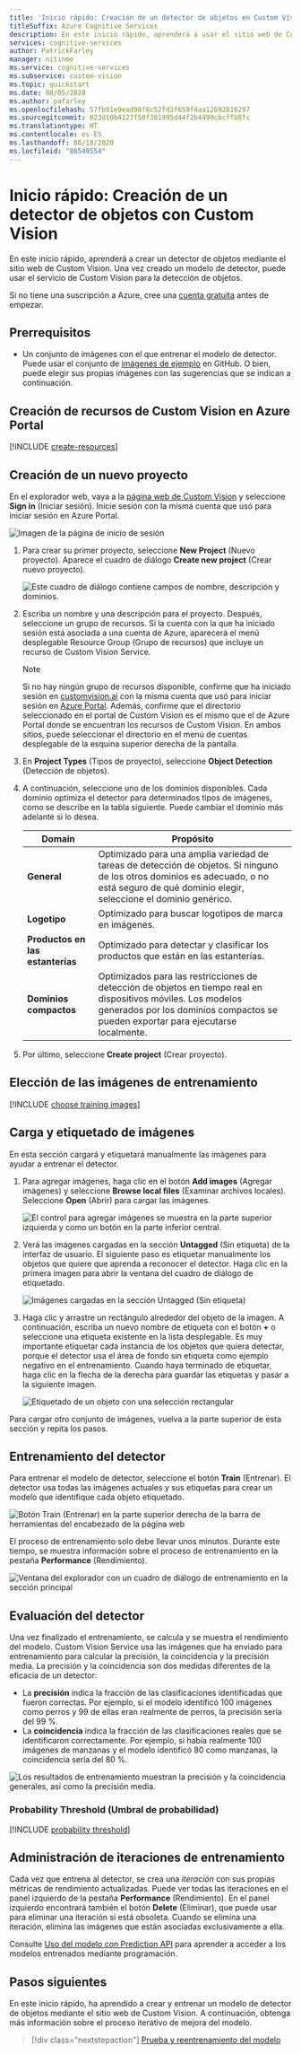 ```yaml
---
title: 'Inicio rápido: Creación de un detector de objetos en Custom Vision Service'
titleSuffix: Azure Cognitive Services
description: En este inicio rápido, aprenderá a usar el sitio web de Custom Vision para crear un modelo de clasificación de imágenes.
services: cognitive-services
author: PatrickFarley
manager: nitinme
ms.service: cognitive-services
ms.subservice: custom-vision
ms.topic: quickstart
ms.date: 08/05/2020
ms.author: pafarley
ms.openlocfilehash: 57fb91e9ead98f6c52fd3f659f4aa12692816297
ms.sourcegitcommit: 023d10b4127f50f301995d44f2b4499cbcffb8fc
ms.translationtype: HT
ms.contentlocale: es-ES
ms.lasthandoff: 08/18/2020
ms.locfileid: "88549554"
---
```

# <a name="quickstart-how-to-build-an-object-detector-with-custom-vision"></a>Inicio rápido: Creación de un detector de objetos con Custom Vision

En este inicio rápido, aprenderá a crear un detector de objetos mediante el sitio web de Custom Vision. Una vez creado un modelo de detector, puede usar el servicio de Custom Vision para la detección de objetos.

Si no tiene una suscripción a Azure, cree una [cuenta gratuita](https://azure.microsoft.com/free/cognitive-services/) antes de empezar.

## <a name="prerequisites"></a>Prerrequisitos

- Un conjunto de imágenes con el que entrenar el modelo de detector. Puede usar el conjunto de [imágenes de ejemplo](https://github.com/Azure-Samples/cognitive-services-python-sdk-samples/tree/master/samples/vision/images) en GitHub. O bien, puede elegir sus propias imágenes con las sugerencias que se indican a continuación.

## <a name="create-custom-vision-resources-in-the-azure-portal"></a>Creación de recursos de Custom Vision en Azure Portal

[!INCLUDE [create-resources](includes/create-resources.md)]

## <a name="create-a-new-project"></a>Creación de un nuevo proyecto

En el explorador web, vaya a la [página web de Custom Vision](https://customvision.ai) y seleccione __Sign in__ (Iniciar sesión). Inicie sesión con la misma cuenta que usó para iniciar sesión en Azure Portal.

![Imagen de la página de inicio de sesión](./media/browser-home.png)


1. Para crear su primer proyecto, seleccione **New Project** (Nuevo proyecto). Aparece el cuadro de diálogo **Create new project** (Crear nuevo proyecto).

    ![Este cuadro de diálogo contiene campos de nombre, descripción y dominios.](./media/get-started-build-detector/new-project.png)

1. Escriba un nombre y una descripción para el proyecto. Después, seleccione un grupo de recursos. Si la cuenta con la que ha iniciado sesión está asociada a una cuenta de Azure, aparecerá el menú desplegable Resource Group (Grupo de recursos) que incluye un recurso de Custom Vision Service. 

   > [!NOTE]
   > Si no hay ningún grupo de recursos disponible, confirme que ha iniciado sesión en [customvision.ai](https://customvision.ai) con la misma cuenta que usó para iniciar sesión en [Azure Portal](https://portal.azure.com/). Además, confirme que el directorio seleccionado en el portal de Custom Vision es el mismo que el de Azure Portal donde se encuentran los recursos de Custom Vision. En ambos sitios, puede seleccionar el directorio en el menú de cuentas desplegable de la esquina superior derecha de la pantalla. 

1. En __Project Types__ (Tipos de proyecto), seleccione __Object Detection__ (Detección de objetos).

1. A continuación, seleccione uno de los dominios disponibles. Cada dominio optimiza el detector para determinados tipos de imágenes, como se describe en la tabla siguiente. Puede cambiar el dominio más adelante si lo desea.

    |Domain|Propósito|
    |---|---|
    |__General__| Optimizado para una amplia variedad de tareas de detección de objetos. Si ninguno de los otros dominios es adecuado, o no está seguro de qué dominio elegir, seleccione el dominio genérico. |
    |__Logotipo__|Optimizado para buscar logotipos de marca en imágenes.|
    |__Productos en las estanterías__|Optimizado para detectar y clasificar los productos que están en las estanterías.|
    |__Dominios compactos__| Optimizados para las restricciones de detección de objetos en tiempo real en dispositivos móviles. Los modelos generados por los dominios compactos se pueden exportar para ejecutarse localmente.|

1. Por último, seleccione __Create project__ (Crear proyecto).

## <a name="choose-training-images"></a>Elección de las imágenes de entrenamiento

[!INCLUDE [choose training images](includes/choose-training-images.md)]

## <a name="upload-and-tag-images"></a>Carga y etiquetado de imágenes

En esta sección cargará y etiquetará manualmente las imágenes para ayudar a entrenar el detector. 

1. Para agregar imágenes, haga clic en el botón __Add images__ (Agregar imágenes) y seleccione __Browse local files__ (Examinar archivos locales). Seleccione __Open__ (Abrir) para cargar las imágenes.

    ![El control para agregar imágenes se muestra en la parte superior izquierda y como un botón en la parte inferior central.](./media/get-started-build-detector/add-images.png)

1. Verá las imágenes cargadas en la sección **Untagged** (Sin etiqueta) de la interfaz de usuario. El siguiente paso es etiquetar manualmente los objetos que quiere que aprenda a reconocer el detector. Haga clic en la primera imagen para abrir la ventana del cuadro de diálogo de etiquetado. 

    ![Imágenes cargadas en la sección Untagged (Sin etiqueta)](./media/get-started-build-detector/images-untagged.png)

1. Haga clic y arrastre un rectángulo alrededor del objeto de la imagen. A continuación, escriba un nuevo nombre de etiqueta con el botón **+** o seleccione una etiqueta existente en la lista desplegable. Es muy importante etiquetar cada instancia de los objetos que quiera detectar, porque el detector usa el área de fondo sin etiqueta como ejemplo negativo en el entrenamiento. Cuando haya terminado de etiquetar, haga clic en la flecha de la derecha para guardar las etiquetas y pasar a la siguiente imagen.

    ![Etiquetado de un objeto con una selección rectangular](./media/get-started-build-detector/image-tagging.png)

Para cargar otro conjunto de imágenes, vuelva a la parte superior de esta sección y repita los pasos.

## <a name="train-the-detector"></a>Entrenamiento del detector

Para entrenar el modelo de detector, seleccione el botón **Train** (Entrenar). El detector usa todas las imágenes actuales y sus etiquetas para crear un modelo que identifique cada objeto etiquetado.

![Botón Train (Entrenar) en la parte superior derecha de la barra de herramientas del encabezado de la página web](./media/getting-started-build-a-classifier/train01.png)

El proceso de entrenamiento solo debe llevar unos minutos. Durante este tiempo, se muestra información sobre el proceso de entrenamiento en la pestaña **Performance** (Rendimiento).

![Ventana del explorador con un cuadro de diálogo de entrenamiento en la sección principal](./media/get-started-build-detector/training.png)

## <a name="evaluate-the-detector"></a>Evaluación del detector

Una vez finalizado el entrenamiento, se calcula y se muestra el rendimiento del modelo. Custom Vision Service usa las imágenes que ha enviado para entrenamiento para calcular la precisión, la coincidencia y la precisión media. La precisión y la coincidencia son dos medidas diferentes de la eficacia de un detector:

- La **precisión** indica la fracción de las clasificaciones identificadas que fueron correctas. Por ejemplo, si el modelo identificó 100 imágenes como perros y 99 de ellas eran realmente de perros, la precisión sería del 99 %.
- La **coincidencia** indica la fracción de las clasificaciones reales que se identificaron correctamente. Por ejemplo, si había realmente 100 imágenes de manzanas y el modelo identificó 80 como manzanas, la coincidencia sería del 80 %.

![Los resultados de entrenamiento muestran la precisión y la coincidencia generales, así como la precisión media.](./media/get-started-build-detector/trained-performance.png)

### <a name="probability-threshold"></a>Probability Threshold (Umbral de probabilidad)

[!INCLUDE [probability threshold](includes/probability-threshold.md)]

## <a name="manage-training-iterations"></a>Administración de iteraciones de entrenamiento

Cada vez que entrena al detector, se crea una _iteración_ con sus propias métricas de rendimiento actualizadas. Puede ver todas las iteraciones en el panel izquierdo de la pestaña **Performance** (Rendimiento). En el panel izquierdo encontrará también el botón **Delete** (Eliminar), que puede usar para eliminar una iteración si está obsoleta. Cuando se elimina una iteración, elimina las imágenes que están asociadas exclusivamente a ella.

Consulte [Uso del modelo con Prediction API](./use-prediction-api.md) para aprender a acceder a los modelos entrenados mediante programación.

## <a name="next-steps"></a>Pasos siguientes

En este inicio rápido, ha aprendido a crear y entrenar un modelo de detector de objetos mediante el sitio web de Custom Vision. A continuación, obtenga más información sobre el proceso iterativo de mejora del modelo.

> [!div class="nextstepaction"]
> [Prueba y reentrenamiento del modelo](test-your-model.md)

